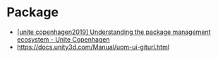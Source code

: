 # Package

- [[unite copenhagen2019] Understanding the package management ecosystem - Unite Copenhagen](https://youtu.be/22HIEQTyozQ?si=iDa45oQW6xCmRoKc)
- <https://docs.unity3d.com/Manual/upm-ui-giturl.html>

